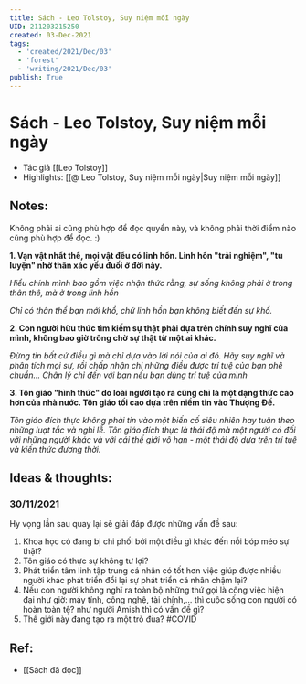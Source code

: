 ```yaml
---
title: Sách - Leo Tolstoy, Suy niệm mỗi ngày
UID: 211203215250
created: 03-Dec-2021
tags:
  - 'created/2021/Dec/03'
  - 'forest'
  - 'writing/2021/Dec/03'
publish: True
---
```

# Sách - Leo Tolstoy, Suy niệm mỗi ngày

- Tác giả [[Leo Tolstoy]]
- Highlights: [[@ Leo Tolstoy, Suy niệm mỗi ngày|Suy niệm mỗi ngày]]

## Notes:
Không phải ai cũng phù hợp để đọc quyển này, và không phải thời điểm nào cũng phù hợp để đọc. :)  
  
**1. Vạn vật nhất thể, mọi vật đều có linh hồn. Linh hồn "trải nghiệm", "tu luyện" nhờ thân xác yếu đuối ở đời này.**  
  
_Hiểu chính mình bao gồm việc nhận thức rằng, sự sống không phải ở trong thân thê, mà ở trong linh hồn_  

_Chỉ có thân thể bạn mới khổ, chứ linh hồn bạn không biết đến sự khổ._  
  
**2. Con người hữu thức tìm kiếm sự thật phải dựa trên chính suy nghĩ của mình, không bao giờ trông chờ sự thật từ một ai khác.**  
  
_Đừng tin bất cứ điều gì mà chỉ dựa vào lời nói của ai đó. Hãy suy nghĩ và phân tích mọi sự, rồi chấp nhận chỉ những điều được trí tuệ của bạn phê chuẩn... Chân lý chỉ đến với bạn nếu bạn dùng trí tuệ của mình_  
  
**3. Tôn giáo "hình thức" do loài người tạo ra cũng chỉ là một dạng thức cao hơn của nhà nước. Tôn giáo tối cao dựa trên niềm tin vào Thượng Đế.**  

_Tôn giáo đích thực không phải tin vào một biến cố siêu nhiên hay tuân theo những luạt tắc và nghi lễ. Tôn giáo đích thực là thái độ mà một người có đối với những người khác và với cái thế giới vô hạn - một thái độ dựa trên trí tuệ và kiến thức đương thời._  

## Ideas & thoughts:
### 30/11/2021 
Hy vọng lần sau quay lại sẽ giải đáp được những vấn đề sau:  
1. Khoa học có đang bị chi phối bởi một điều gì khác đến nỗi bóp méo sự thật?  
2. Tôn giáo có thực sự không tư lợi?  
3. Phát triển tâm linh tập trung cá nhân có tốt hơn việc giúp được nhiều người khác phát triển đổi lại sự phát triển cá nhân chậm lại?  
4. Nếu con người không nghĩ ra toàn bộ những thứ gọi là công việc hiện đại như giờ: máy tính, công nghệ, tài chính,... thì cuộc sống con người có hoàn toàn tệ? như người Amish thì có vấn đề gì?  
5. Thế giới này đang tạo ra một trò đùa? #COVID

## Ref:
- [[Sách đã đọc]]